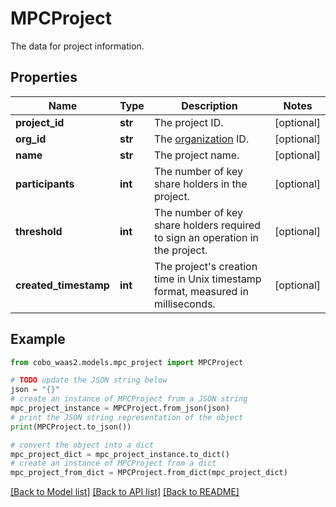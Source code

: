 # MPCProject

The data for project information.

## Properties

Name | Type | Description | Notes
------------ | ------------- | ------------- | -------------
**project_id** | **str** | The project ID. | [optional] 
**org_id** | **str** | The [organization](https://manuals.cobo.com/en/portal/organization/introduction) ID. | [optional] 
**name** | **str** | The project name. | [optional] 
**participants** | **int** | The number of key share holders in the project. | [optional] 
**threshold** | **int** | The number of key share holders required to sign an operation in the project. | [optional] 
**created_timestamp** | **int** | The project&#39;s creation time in Unix timestamp format, measured in milliseconds. | [optional] 

## Example

```python
from cobo_waas2.models.mpc_project import MPCProject

# TODO update the JSON string below
json = "{}"
# create an instance of MPCProject from a JSON string
mpc_project_instance = MPCProject.from_json(json)
# print the JSON string representation of the object
print(MPCProject.to_json())

# convert the object into a dict
mpc_project_dict = mpc_project_instance.to_dict()
# create an instance of MPCProject from a dict
mpc_project_from_dict = MPCProject.from_dict(mpc_project_dict)
```
[[Back to Model list]](../README.md#documentation-for-models) [[Back to API list]](../README.md#documentation-for-api-endpoints) [[Back to README]](../README.md)


